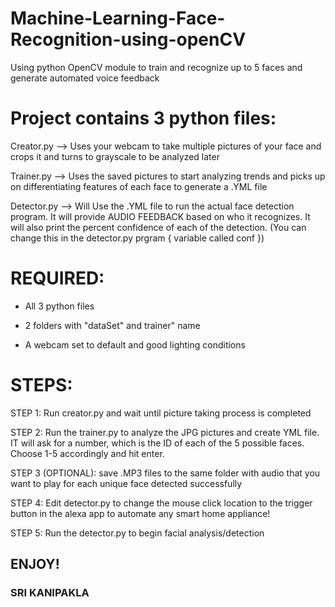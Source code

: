 # Machine-Learning-Face-Recognition-using-openCV
Using python OpenCV module to train and recognize up to 5 faces and generate automated voice feedback

# Project contains 3 python files:
 Creator.py --> Uses your webcam to take multiple pictures of your face and crops it and turns to grayscale to be analyzed later
 
 Trainer.py --> Uses the saved pictures to start analyzing trends and picks up on differentiating features of each face to generate a .YML file
 
 Detector.py --> Will Use the .YML file to run the actual face detection program. It will provide AUDIO FEEDBACK based on who it recognizes. It will also print the percent confidence of each of the detection. (You can change this in the detector.py prgram { variable called conf })

# REQUIRED:
 - All 3 python files
 
 - 2 folders with "dataSet" and trainer" name
 
 - A webcam set to default and good lighting conditions

# STEPS: 
 STEP 1: Run creator.py and wait until picture taking process is completed
 
 STEP 2: Run the trainer.py to analyze the JPG pictures and create YML file. IT will ask for a number, which is the ID of each of the 5 possible faces. Choose 1-5 accordingly and hit enter.
 
 STEP 3 (OPTIONAL): save .MP3 files to the same folder with audio that you want to play for each unique face detected successfully
 
 STEP 4: Edit detector.py to change the mouse click location to the trigger button in the alexa app to automate any smart home appliance!
 
 STEP 5: Run the detector.py to begin facial analysis/detection

## ENJOY!
### SRI KANIPAKLA
